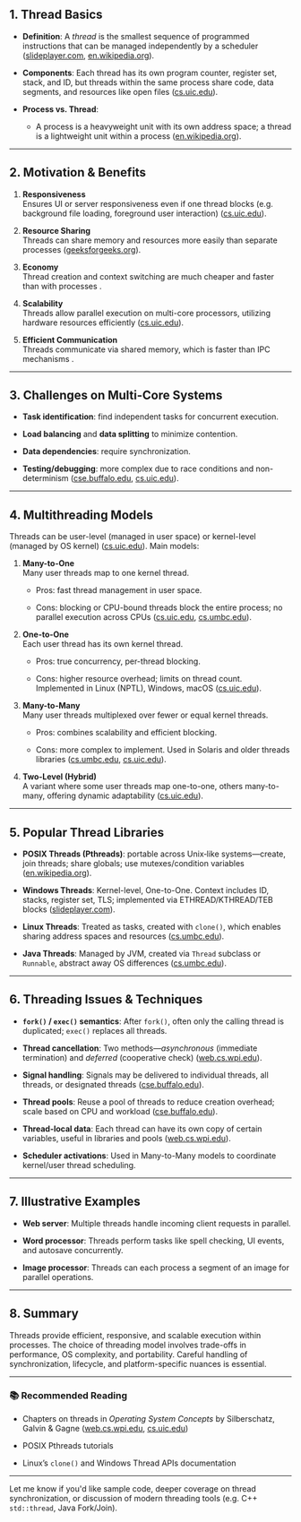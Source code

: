 
## 1. **Thread Basics**

- **Definition**: A _thread_ is the smallest sequence of programmed instructions that can be managed independently by a scheduler ([slideplayer.com](https://slideplayer.com/slide/7850603/?utm_source=chatgpt.com "1 Chapter 4 Threads Dr. İbrahim Körpeoğlu Bilkent University ..."), [en.wikipedia.org](https://en.wikipedia.org/wiki/Thread_%28computing%29?utm_source=chatgpt.com "Thread (computing)")).
    
- **Components**: Each thread has its own program counter, register set, stack, and ID, but threads within the same process share code, data segments, and resources like open files ([cs.uic.edu](https://www.cs.uic.edu/~jbell/CourseNotes/OperatingSystems/4_Threads.html?utm_source=chatgpt.com "Operating Systems: Threads")).
    
- **Process vs. Thread**:
    
    - A process is a heavyweight unit with its own address space; a thread is a lightweight unit within a process ([en.wikipedia.org](https://en.wikipedia.org/wiki/Thread_%28computing%29?utm_source=chatgpt.com "Thread (computing)")).
        

---

## 2. **Motivation & Benefits**

1. **Responsiveness**  
    Ensures UI or server responsiveness even if one thread blocks (e.g. background file loading, foreground user interaction) ([cs.uic.edu](https://www.cs.uic.edu/~jbell/CourseNotes/OperatingSystems/4_Threads.html?utm_source=chatgpt.com "Operating Systems: Threads")).
    
2. **Resource Sharing**  
    Threads can share memory and resources more easily than separate processes ([geeksforgeeks.org](https://www.geeksforgeeks.org/operating-systems/benefits-of-multithreading-in-operating-system/?utm_source=chatgpt.com "Benefits of Multithreading in Operating System - GeeksforGeeks")).
    
3. **Economy**  
    Thread creation and context switching are much cheaper and faster than with processes .
    
4. **Scalability**  
    Threads allow parallel execution on multi-core processors, utilizing hardware resources efficiently ([cs.uic.edu](https://www.cs.uic.edu/~jbell/CourseNotes/OperatingSystems/4_Threads.html?utm_source=chatgpt.com "Operating Systems: Threads")).
    
5. **Efficient Communication**  
    Threads communicate via shared memory, which is faster than IPC mechanisms .
    

---

## 3. **Challenges on Multi-Core Systems**

- **Task identification**: find independent tasks for concurrent execution.
    
- **Load balancing** and **data splitting** to minimize contention.
    
- **Data dependencies**: require synchronization.
    
- **Testing/debugging**: more complex due to race conditions and non-determinism ([cse.buffalo.edu](https://cse.buffalo.edu/faculty/tkosar/cse421-521_fall2011/slides/04-Threads.pdf?utm_source=chatgpt.com "[PDF] Threads - University at Buffalo"), [cs.uic.edu](https://www.cs.uic.edu/~jbell/CourseNotes/OperatingSystems/4_Threads.html?utm_source=chatgpt.com "Operating Systems: Threads")).
    

---

## 4. **Multithreading Models**

Threads can be user-level (managed in user space) or kernel-level (managed by OS kernel) ([cs.uic.edu](https://www.cs.uic.edu/~jbell/CourseNotes/OperatingSystems/4_Threads.html?utm_source=chatgpt.com "Operating Systems: Threads")). Main models:

1. **Many-to-One**  
    Many user threads map to one kernel thread.
    
    - Pros: fast thread management in user space.
        
    - Cons: blocking or CPU-bound threads block the entire process; no parallel execution across CPUs ([cs.uic.edu](https://www.cs.uic.edu/~jbell/CourseNotes/OperatingSystems/4_Threads.html?utm_source=chatgpt.com "Operating Systems: Threads"), [cs.umbc.edu](https://www.cs.umbc.edu/courses/undergraduate/421/spring03/slides/ch5.pdf?utm_source=chatgpt.com "[PDF] Chapter 5: Threads")).
        
2. **One-to-One**  
    Each user thread has its own kernel thread.
    
    - Pros: true concurrency, per-thread blocking.
        
    - Cons: higher resource overhead; limits on thread count. Implemented in Linux (NPTL), Windows, macOS ([cs.uic.edu](https://www.cs.uic.edu/~jbell/CourseNotes/OperatingSystems/4_Threads.html?utm_source=chatgpt.com "Operating Systems: Threads")).
        
3. **Many-to-Many**  
    Many user threads multiplexed over fewer or equal kernel threads.
    
    - Pros: combines scalability and efficient blocking.
        
    - Cons: more complex to implement. Used in Solaris and older threads libraries ([cs.umbc.edu](https://www.cs.umbc.edu/courses/undergraduate/421/spring03/slides/ch5.pdf?utm_source=chatgpt.com "[PDF] Chapter 5: Threads"), [cs.uic.edu](https://www.cs.uic.edu/~jbell/CourseNotes/OperatingSystems/4_Threads.html?utm_source=chatgpt.com "Operating Systems: Threads")).
        
4. **Two-Level (Hybrid)**  
    A variant where some user threads map one-to-one, others many-to-many, offering dynamic adaptability ([cs.uic.edu](https://www.cs.uic.edu/~jbell/CourseNotes/OperatingSystems/4_Threads.html?utm_source=chatgpt.com "Operating Systems: Threads")).
    

---

## 5. **Popular Thread Libraries**

- **POSIX Threads (Pthreads)**: portable across Unix‑like systems—create, join threads; share globals; use mutexes/condition variables ([en.wikipedia.org](https://en.wikipedia.org/wiki/Thread_%28computing%29?utm_source=chatgpt.com "Thread (computing)")).
    
- **Windows Threads**: Kernel-level, One-to-One. Context includes ID, stacks, register set, TLS; implemented via ETHREAD/KTHREAD/TEB blocks ([slideplayer.com](https://slideplayer.com/slide/7850603/?utm_source=chatgpt.com "1 Chapter 4 Threads Dr. İbrahim Körpeoğlu Bilkent University ...")).
    
- **Linux Threads**: Treated as tasks, created with `clone()`, which enables sharing address spaces and resources ([cs.umbc.edu](https://www.cs.umbc.edu/courses/undergraduate/421/spring03/slides/ch5.pdf?utm_source=chatgpt.com "[PDF] Chapter 5: Threads")).
    
- **Java Threads**: Managed by JVM, created via `Thread` subclass or `Runnable`, abstract away OS differences ([cs.umbc.edu](https://www.cs.umbc.edu/courses/undergraduate/421/spring03/slides/ch5.pdf?utm_source=chatgpt.com "[PDF] Chapter 5: Threads")).
    

---

## 6. **Threading Issues & Techniques**

- **`fork()` / `exec()` semantics**: After `fork()`, often only the calling thread is duplicated; `exec()` replaces all threads.
    
- **Thread cancellation**: Two methods—_asynchronous_ (immediate termination) and _deferred_ (cooperative check) ([web.cs.wpi.edu](https://web.cs.wpi.edu/~cs3013/c07/lectures/Section04-Threads.pdf?utm_source=chatgpt.com "[PDF] OPERATING SYSTEMS Threads")).
    
- **Signal handling**: Signals may be delivered to individual threads, all threads, or designated threads ([cse.buffalo.edu](https://cse.buffalo.edu/faculty/tkosar/cse421-521_fall2011/slides/04-Threads.pdf?utm_source=chatgpt.com "[PDF] Threads - University at Buffalo")).
    
- **Thread pools**: Reuse a pool of threads to reduce creation overhead; scale based on CPU and workload ([cse.buffalo.edu](https://cse.buffalo.edu/faculty/tkosar/cse421-521_fall2011/slides/04-Threads.pdf?utm_source=chatgpt.com "[PDF] Threads - University at Buffalo")).
    
- **Thread-local data**: Each thread can have its own copy of certain variables, useful in libraries and pools ([web.cs.wpi.edu](https://web.cs.wpi.edu/~cs3013/c07/lectures/Section04-Threads.pdf?utm_source=chatgpt.com "[PDF] OPERATING SYSTEMS Threads")).
    
- **Scheduler activations**: Used in Many-to-Many models to coordinate kernel/user thread scheduling.
    

---

## 7. **Illustrative Examples**

- **Web server**: Multiple threads handle incoming client requests in parallel.
    
- **Word processor**: Threads perform tasks like spell checking, UI events, and autosave concurrently.
    
- **Image processor**: Threads can each process a segment of an image for parallel operations.
    

---

## 8. **Summary**

Threads provide efficient, responsive, and scalable execution within processes. The choice of threading model involves trade-offs in performance, OS complexity, and portability. Careful handling of synchronization, lifecycle, and platform-specific nuances is essential.

---

### 📚 **Recommended Reading**

- Chapters on threads in _Operating System Concepts_ by Silberschatz, Galvin & Gagne ([web.cs.wpi.edu](https://web.cs.wpi.edu/~cs3013/c07/lectures/Section04-Threads.pdf?utm_source=chatgpt.com "[PDF] OPERATING SYSTEMS Threads"), [cs.uic.edu](https://www.cs.uic.edu/~jbell/CourseNotes/OperatingSystems/4_Threads.html?utm_source=chatgpt.com "Operating Systems: Threads"))
    
- POSIX Pthreads tutorials
    
- Linux’s `clone()` and Windows Thread APIs documentation
    

---

Let me know if you'd like sample code, deeper coverage on thread synchronization, or discussion of modern threading tools (e.g. C++ `std::thread`, Java Fork/Join).